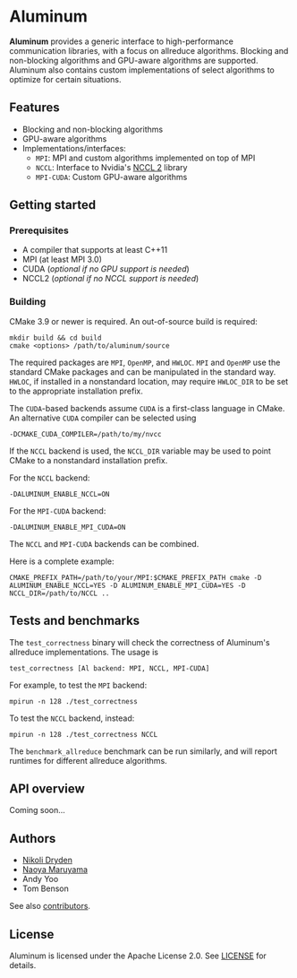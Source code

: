 # Aluminum

**Aluminum** provides a generic interface to high-performance communication libraries, with a focus on allreduce algorithms. Blocking and non-blocking algorithms and GPU-aware algorithms are supported. Aluminum also contains custom implementations of select algorithms to optimize for certain situations.

## Features

* Blocking and non-blocking algorithms
* GPU-aware algorithms
* Implementations/interfaces:
  * `MPI`: MPI and custom algorithms implemented on top of MPI
  * `NCCL`: Interface to Nvidia's [NCCL 2](https://developer.nvidia.com/nccl) library
  * `MPI-CUDA`: Custom GPU-aware algorithms

## Getting started

### Prerequisites
* A compiler that supports at least C++11
* MPI (at least MPI 3.0)
* CUDA (_optional if no GPU support is needed_)
* NCCL2 (_optional if no NCCL support is needed_)

### Building

CMake 3.9 or newer is required. An out-of-source build is required:
```
mkdir build && cd build
cmake <options> /path/to/aluminum/source
```

The required packages are `MPI`, `OpenMP`, and `HWLOC`. `MPI` and
`OpenMP` use the standard CMake packages and can be manipulated in the
standard way. `HWLOC`, if installed in a nonstandard location, may
require `HWLOC_DIR` to be set to the appropriate installation prefix.

The `CUDA`-based backends assume `CUDA` is a first-class language in
CMake. An alternative `CUDA` compiler can be selected using
```
-DCMAKE_CUDA_COMPILER=/path/to/my/nvcc
```
If the `NCCL` backend is used, the `NCCL_DIR` variable may be
used to point CMake to a nonstandard installation prefix.

For the `NCCL` backend:
```
-DALUMINUM_ENABLE_NCCL=ON
```

For the `MPI-CUDA` backend:
```
-DALUMINUM_ENABLE_MPI_CUDA=ON
```

The `NCCL` and `MPI-CUDA` backends can be combined.

Here is a complete example:
```
CMAKE_PREFIX_PATH=/path/to/your/MPI:$CMAKE_PREFIX_PATH cmake -D ALUMINUM_ENABLE_NCCL=YES -D ALUMINUM_ENABLE_MPI_CUDA=YES -D NCCL_DIR=/path/to/NCCL ..
```

## Tests and benchmarks

The `test_correctness` binary will check the correctness of Aluminum's allreduce implementations. The usage is
```
test_correctness [Al backend: MPI, NCCL, MPI-CUDA]
```

For example, to test the `MPI` backend:
```
mpirun -n 128 ./test_correctness
```

To test the `NCCL` backend, instead:
```
mpirun -n 128 ./test_correctness NCCL
```

The `benchmark_allreduce` benchmark can be run similarly, and will report runtimes for different allreduce algorithms.

## API overview

Coming soon...

## Authors
* [Nikoli Dryden](https://github.com/ndryden)
* [Naoya Maruyama](https://github.com/naoyam)
* Andy Yoo
* Tom Benson

See also [contributors](https://github.com/ndryden/Aluminum/graphs/contributors).

## License

Aluminum is licensed under the Apache License 2.0. See [LICENSE](LICENSE) for details.
